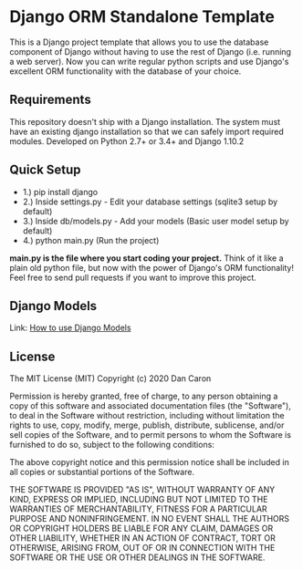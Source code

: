 Django ORM Standalone Template
==============================

This is a Django project template that allows you to use the database component of Django without having to use the rest of Django (i.e. running a web server). Now you can write regular python scripts and use Django's excellent ORM functionality with the database of your choice.

Requirements
------------
This repository doesn't ship with a Django installation. The system must have an existing django installation so that we can safely import required modules. Developed on Python 2.7+ or 3.4+ and Django 1.10.2

Quick Setup
-----------

* 1.) pip install django
* 2.) Inside settings.py - Edit your database settings (sqlite3 setup by default)
* 3.) Inside db/models.py - Add your models (Basic user model setup by default)
* 4.) python main.py (Run the project)

__main.py is the file where you start coding your project.__ Think of it like a plain old python file, but now with the power of Django's ORM functionality! Feel free to send pull requests if you want to improve this project.

Django Models
-------------

Link: [How to use Django Models](https://docs.djangoproject.com/en/1.10/topics/db/models/)

License
-------

The MIT License (MIT) Copyright (c) 2020 Dan Caron

Permission is hereby granted, free of charge, to any person obtaining a copy of this software and associated documentation files (the "Software"), to deal in the Software without restriction, including without limitation the rights to use, copy, modify, merge, publish, distribute, sublicense, and/or sell copies of the Software, and to permit persons to whom the Software is furnished to do so, subject to the following conditions:

The above copyright notice and this permission notice shall be included in all copies or substantial portions of the Software.

THE SOFTWARE IS PROVIDED "AS IS", WITHOUT WARRANTY OF ANY KIND, EXPRESS OR IMPLIED, INCLUDING BUT NOT LIMITED TO THE WARRANTIES OF MERCHANTABILITY, FITNESS FOR A PARTICULAR PURPOSE AND NONINFRINGEMENT. IN NO EVENT SHALL THE AUTHORS OR COPYRIGHT HOLDERS BE LIABLE FOR ANY CLAIM, DAMAGES OR OTHER LIABILITY, WHETHER IN AN ACTION OF CONTRACT, TORT OR OTHERWISE, ARISING FROM, OUT OF OR IN CONNECTION WITH THE SOFTWARE OR THE USE OR OTHER DEALINGS IN THE SOFTWARE.
